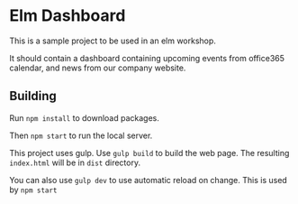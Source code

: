 Elm Dashboard
================

This is a sample project to be used in an elm workshop.

It should contain a dashboard containing upcoming events from office365 calendar, and news from our company website.

Building
----------

Run `npm install` to download packages. 

Then `npm start` to run the local server.

This project uses gulp. Use `gulp build` to build the web page. The resulting `index.html` will be in `dist` directory.

You can also use `gulp dev` to use automatic reload on change. This is used by `npm start`
